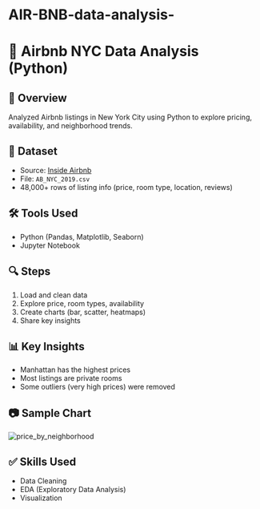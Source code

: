 # AIR-BNB-data-analysis-
# 🏡 Airbnb NYC Data Analysis (Python)

## 📌 Overview
Analyzed Airbnb listings in New York City using Python to explore pricing, availability, and neighborhood trends.

## 📁 Dataset
- Source: [Inside Airbnb](http://insideairbnb.com/get-the-data)
- File: `AB_NYC_2019.csv`
- 48,000+ rows of listing info (price, room type, location, reviews)

## 🛠 Tools Used
- Python (Pandas, Matplotlib, Seaborn)
- Jupyter Notebook

## 🔍 Steps
1. Load and clean data
2. Explore price, room types, availability
3. Create charts (bar, scatter, heatmaps)
4. Share key insights

## 📊 Key Insights
- Manhattan has the highest prices
- Most listings are private rooms
- Some outliers (very high prices) were removed

## 📷 Sample Chart
![price_by_neighborhood](outputs/price_by_neighborhood.png)

## ✅ Skills Used
- Data Cleaning
- EDA (Exploratory Data Analysis)
- Visualization


